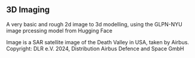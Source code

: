 ## 3D Imaging

A very basic and rough 2d image to 3d modelling, using the GLPN-NYU image prcessing model from Hugging Face

Image is a SAR satellite image of the Death Valley in USA, taken by Airbus. Copyright: DLR e.V. 2024, Distribution Airbus Defence and Space GmbH
